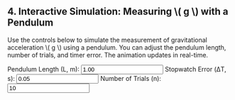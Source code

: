 <h2>4. Interactive Simulation: Measuring \( g \) with a Pendulum</h2>
<p>
  Use the controls below to simulate the measurement of gravitational acceleration \( g \) using a pendulum. 
  You can adjust the pendulum length, number of trials, and timer error. The animation updates in real-time.
</p>

<div class="controls">
  <label>Pendulum Length (L, m): 
    <input id="length" type="number" step="0.01" value="1.00">
  </label>
  <label>Stopwatch Error (ΔT, s): 
    <input id="timerError" type="number" step="0.01" value="0.05">
  </label>
  <label>Number of Trials (n): 
    <input id="trials" type="number" step="1" value="10">
  </label>
</div>

<canvas id="canvas" width="600" height="400"></canvas>

<script>
const canvas = document.getElementById("canvas");
const ctx = canvas.getContext("2d");

const g_actual = 9.81; // m/s^2
let dt = 0.02;

function getParams() {
  return {
    L: parseFloat(document.getElementById("length").value),
    deltaT: parseFloat(document.getElementById("timerError").value),
    n: parseInt(document.getElementById("trials").value)
  };
}

function calculate() {
  const { L, deltaT, n } = getParams();

  const T_theoretical = 2 * Math.PI * Math.sqrt(L / g_actual);
  const sigma = deltaT; // assumed timing std dev
  const deltaT_bar = sigma / Math.sqrt(n);
  const T = T_theoretical - deltaT_bar;
  const g_measured = (4 * Math.PI * Math.PI * L) / (T * T);

  const delta_g = g_measured * Math.sqrt(
    Math.pow(0.005 / L, 2) + // Assume length uncertainty of 0.5 cm
    Math.pow((2 * deltaT_bar) / T, 2)
  );

  return { T, g_measured, delta_g };
}

function drawSimulation() {
  ctx.clearRect(0, 0, canvas.width, canvas.height);

  const { L } = getParams();
  const pxPerMeter = 200;
  const origin = { x: canvas.width / 2, y: 50 };
  const lengthPx = L * pxPerMeter;
  const theta = Math.PI / 6;
  const bobX = origin.x + lengthPx * Math.sin(theta);
  const bobY = origin.y + lengthPx * Math.cos(theta);

  // Draw pendulum line
  ctx.beginPath();
  ctx.moveTo(origin.x, origin.y);
  ctx.lineTo(bobX, bobY);
  ctx.stroke();

  // Draw bob
  ctx.beginPath();
  ctx.arc(bobX, bobY, 10, 0, 2 * Math.PI);
  ctx.fillStyle = "red";
  ctx.fill();

  // Draw results
  const { T, g_measured, delta_g } = calculate();
  ctx.fillStyle = "white";
  ctx.font = "16px Arial";
  ctx.fillText(`Measured g: ${g_measured.toFixed(2)} ± ${delta_g.toFixed(2)} m/s²`, 20, canvas.height - 60);
  ctx.fillText(`Period (T): ${T.toFixed(2)} s`, 20, canvas.height - 40);
}

setInterval(drawSimulation, 100);
</script>
